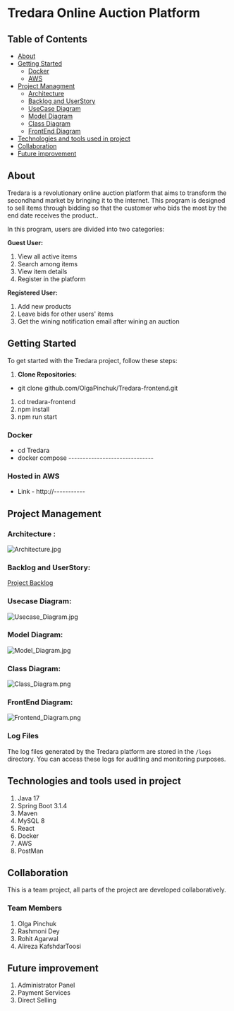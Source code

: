 # Tredara Online Auction Platform

## Table of Contents

- [About](#about)
- [Getting Started](#Getting-Started)
  - [Docker](#Docker)
  - [AWS](#Hosted-in-AWS)
- [Project Managment](#implementation-and-design)
  - [Architecture](#Architecture)
  - [Backlog and UserStory](#Backlog-and-UserStory)
  - [UseCase Diagram](#usecase-diagram)
  - [Model Diagram](#model-diagram)
  - [Class Diagram](#class-diagram)
  - [FrontEnd Diagram](#FrontEnd-Diagram)
- [Technologies and tools used in project](#Technologies-and-tools-used-in-project)
- [Collaboration](#collaboration)
- [Future improvement](#future-improvement)

## About

Tredara is a revolutionary online auction platform that aims to transform the secondhand market by bringing it to the internet.
This program is designed to sell items through bidding so that the customer who bids the most by the end date receives the product..

In this program, users are divided into two categories:

**Guest User:**

1. View all active items
2. Search among items
3. View item details
4. Register in the platform

**Registered User:**

1. Add new products
2. Leave bids for other users' items
3. Get the wining notification email after wining an auction

## Getting Started

To get started with the Tredara project, follow these steps:

1. **Clone Repositories:**

- git clone github.com/OlgaPinchuk/Tredara-frontend.git

1. cd tredara-frontend
2. npm install
3. npm run start

### Docker

- cd Tredara
- docker compose ------------------------------

### Hosted in AWS

- Link - http://-----------

## Project Management

### Architecture :

![Architecture.jpg](documentation%2FArchitecture.jpg)

### Backlog and UserStory:

[Project Backlog](https://trello.com/invite/b/iVHDFoc8/ATTIfdad8d7bed847d9e7528afa6fd7ea46954EE087F/tredara)

### Usecase Diagram:

![Usecase_Diagram.jpg](documentation%2FUsecase_Diagram.jpg)

### Model Diagram:

![Model_Diagram.jpg](documentation%2FModel_Diagram.jpg)

### Class Diagram:

![Class_Diagram.png](documentation%2FClass_Diagram.png)

### FrontEnd Diagram:

![Frontend_Diagram.png](documentation%2FFrontend_Diagram.png)

### Log Files

The log files generated by the Tredara platform are stored in the `/logs` directory. You can access these logs for auditing and monitoring purposes.

## Technologies and tools used in project

1. Java 17
2. Spring Boot 3.1.4
3. Maven
4. MySQL 8
5. React
6. Docker
7. AWS
8. PostMan

## Collaboration

This is a team project, all parts of the project are developed collaboratively.

### Team Members

1. Olga Pinchuk
2. Rashmoni Dey
3. Rohit Agarwal
4. Alireza KafshdarToosi

## Future improvement

1. Administrator Panel
2. Payment Services
3. Direct Selling
